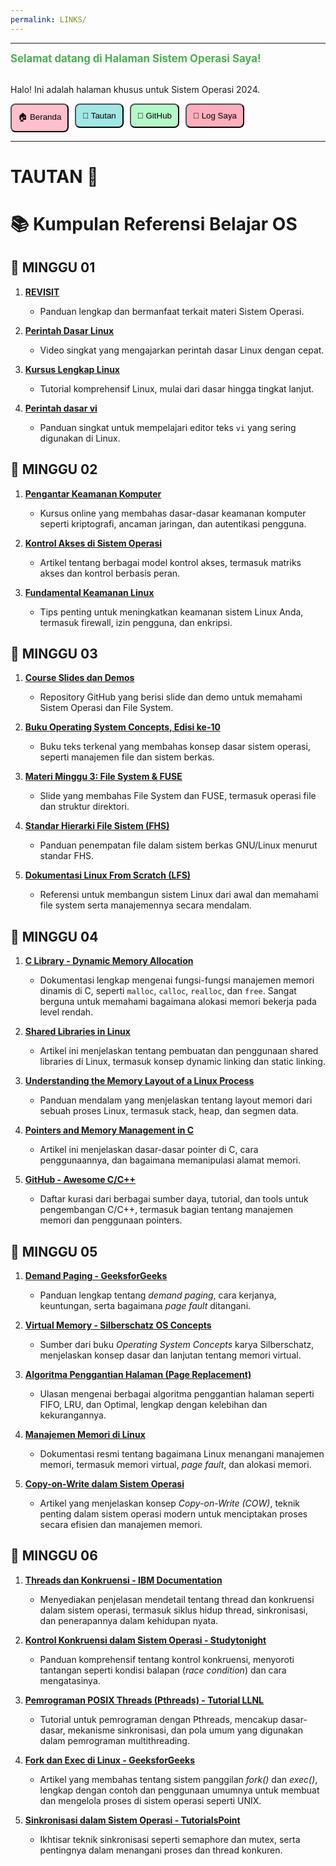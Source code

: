 ```yaml
---
permalink: LINKS/
---
```

---

<span style="color:#4CAF50; font-weight:bold; font-size:larger;">Selamat datang di Halaman Sistem Operasi Saya!</span>
<br><br>
<p>Halo! Ini adalah halaman khusus untuk Sistem Operasi 2024.</p>

<div style="display: flex; gap: 10px;">
  <a href="https://koecengdaun.github.io/os242/" style="text-decoration:none;">
    <button style="background-color: #FFC0CB; padding: 10px; border-radius: 8px;">🏠 Beranda</button>
  </a>

  <a href="https://koecengdaun.github.io/os242/LINKS/" style="text-decoration:none;">
    <button style="background-color: #A0E7E5; padding: 10px; border-radius: 8px;">🔗 Tautan</button>
  </a>

  <a href="https://github.com/KoecengDaun/os242" target="_blank" style="text-decoration:none;">
    <button style="background-color: #B4F8C8; padding: 10px; border-radius: 8px;">🔗 GitHub</button>
  </a>

  <a href="https://koecengdaun.github.io/os242/TXT/mylog.txt" target="_blank" style="text-decoration:none;">
    <button style="background-color: #FFAEBC; padding: 10px; border-radius: 8px;">📝 Log Saya</button>
  </a>
</div>

---

# TAUTAN 🔗
# 📚 Kumpulan Referensi Belajar OS

## 📌 **MINGGU 01**

1. **[REVISIT](https://doit.vlsm.org/038.html)**
   - Panduan lengkap dan bermanfaat terkait materi Sistem Operasi.

2. **[Perintah Dasar Linux](https://youtu.be/CpTfQ-q6MPU)**
   - Video singkat yang mengajarkan perintah dasar Linux dengan cepat.

3. **[Kursus Lengkap Linux](https://youtu.be/wBp0Rb-ZJak)**
   - Tutorial komprehensif Linux, mulai dari dasar hingga tingkat lanjut.

4. **[Perintah dasar vi](https://youtu.be/ggSyF1SVFr4)**
   - Panduan singkat untuk mempelajari editor teks `vi` yang sering digunakan di Linux.

## 📌 **MINGGU 02**

1. **[Pengantar Keamanan Komputer](https://www.coursera.org/learn/security-in-computing)**
   - Kursus online yang membahas dasar-dasar keamanan komputer seperti kriptografi, ancaman jaringan, dan autentikasi pengguna.

2. **[Kontrol Akses di Sistem Operasi](https://www.geeksforgeeks.org/access-control-in-operating-system/)**
   - Artikel tentang berbagai model kontrol akses, termasuk matriks akses dan kontrol berbasis peran.

3. **[Fundamental Keamanan Linux](https://linuxconfig.org/essential-linux-security-tips)**
   - Tips penting untuk meningkatkan keamanan sistem Linux Anda, termasuk firewall, izin pengguna, dan enkripsi.

## 📌 **MINGGU 03**

1. **[Course Slides dan Demos](https://github.com/os2xx/docos/)**
   - Repository GitHub yang berisi slide dan demo untuk memahami Sistem Operasi dan File System.

2. **[Buku Operating System Concepts, Edisi ke-10](https://codex.cs.yale.edu/avi/os-book/OS10/)**
   - Buku teks terkenal yang membahas konsep dasar sistem operasi, seperti manajemen file dan sistem berkas.

3. **[Materi Minggu 3: File System & FUSE](https://docos.vlsm.org/Slides/os03.pdf)**
   - Slide yang membahas File System dan FUSE, termasuk operasi file dan struktur direktori.

4. **[Standar Hierarki File Sistem (FHS)](http://refspecs.linuxfoundation.org/FHS_3.0/fhs-3.0.pdf)**
   - Panduan penempatan file dalam sistem berkas GNU/Linux menurut standar FHS.

5. **[Dokumentasi Linux From Scratch (LFS)](http://www.linuxfromscratch.org/lfs/view/stable/)**
   - Referensi untuk membangun sistem Linux dari awal dan memahami file system serta manajemennya secara mendalam.

## 📌 **MINGGU 04**

1. **[C Library - Dynamic Memory Allocation](https://www.cplusplus.com/reference/cstdlib/malloc/)**
   - Dokumentasi lengkap mengenai fungsi-fungsi manajemen memori dinamis di C, seperti `malloc`, `calloc`, `realloc`, dan `free`. Sangat berguna untuk memahami bagaimana alokasi memori bekerja pada level rendah.

2. **[Shared Libraries in Linux](https://tldp.org/HOWTO/Program-Library-HOWTO/shared-libraries.html)**
   - Artikel ini menjelaskan tentang pembuatan dan penggunaan shared libraries di Linux, termasuk konsep dynamic linking dan static linking.

3. **[Understanding the Memory Layout of a Linux Process](https://eli.thegreenplace.net/2011/02/04/where-the-top-of-the-stack-is-on-x86/)**
   - Panduan mendalam yang menjelaskan tentang layout memori dari sebuah proses Linux, termasuk stack, heap, dan segmen data.

4. **[Pointers and Memory Management in C](https://www.geeksforgeeks.org/pointers-in-c-and-c-set-1-introduction-arithmetic-and-array/)**
   - Artikel ini menjelaskan dasar-dasar pointer di C, cara penggunaannya, dan bagaimana memanipulasi alamat memori.

5. **[GitHub - Awesome C/C++](https://github.com/fffaraz/awesome-cpp#memory-management)**
   - Daftar kurasi dari berbagai sumber daya, tutorial, dan tools untuk pengembangan C/C++, termasuk bagian tentang manajemen memori dan penggunaan pointers.

## 📌 **MINGGU 05**

1. **[Demand Paging - GeeksforGeeks](https://www.geeksforgeeks.org/demand-paging-in-operating-system/)**  
   - Panduan lengkap tentang *demand paging*, cara kerjanya, keuntungan, serta bagaimana *page fault* ditangani.

2. **[Virtual Memory - Silberschatz OS Concepts](https://codex.cs.yale.edu/avi/os-book/OS10/)**  
   - Sumber dari buku *Operating System Concepts* karya Silberschatz, menjelaskan konsep dasar dan lanjutan tentang memori virtual.

3. **[Algoritma Penggantian Halaman (Page Replacement)](https://www.studytonight.com/operating-system/page-replacement-algorithms)**  
   - Ulasan mengenai berbagai algoritma penggantian halaman seperti FIFO, LRU, dan Optimal, lengkap dengan kelebihan dan kekurangannya.

4. **[Manajemen Memori di Linux](https://www.kernel.org/doc/html/latest/admin-guide/mm/index.html)**  
   - Dokumentasi resmi tentang bagaimana Linux menangani manajemen memori, termasuk memori virtual, *page fault*, dan alokasi memori.

5. **[Copy-on-Write dalam Sistem Operasi](https://www.digitalocean.com/community/tutorials/what-is-copy-on-write)**  
   - Artikel yang menjelaskan konsep *Copy-on-Write (COW)*, teknik penting dalam sistem operasi modern untuk menciptakan proses secara efisien dan manajemen memori.

## 📌 **MINGGU 06**

1. **[Threads dan Konkruensi - IBM Documentation](https://www.ibm.com/docs/en/aix/7.2?topic=programming-threads-concurrency)**
   - Menyediakan penjelasan mendetail tentang thread dan konkruensi dalam sistem operasi, termasuk siklus hidup thread, sinkronisasi, dan penerapannya dalam kehidupan nyata.

2. **[Kontrol Konkruensi dalam Sistem Operasi - Studytonight](https://www.studytonight.com/operating-system/concurrency-in-operating-system)**
   - Panduan komprehensif tentang kontrol konkruensi, menyoroti tantangan seperti kondisi balapan (*race condition*) dan cara mengatasinya.

3. **[Pemrograman POSIX Threads (Pthreads) - Tutorial LLNL](https://hpc-tutorials.llnl.gov/posix/)**
   - Tutorial untuk pemrograman dengan Pthreads, mencakup dasar-dasar, mekanisme sinkronisasi, dan pola umum yang digunakan dalam pemrograman multithreading.

4. **[Fork dan Exec di Linux - GeeksforGeeks](https://www.geeksforgeeks.org/fork-system-call/)**
   - Artikel yang membahas tentang sistem panggilan *fork()* dan *exec()*, lengkap dengan contoh dan penggunaan umumnya untuk membuat dan mengelola proses di sistem operasi seperti UNIX.

5. **[Sinkronisasi dalam Sistem Operasi - TutorialsPoint](https://www.tutorialspoint.com/operating_system/os_process_synchronization.htm)**
   - Ikhtisar teknik sinkronisasi seperti semaphore dan mutex, serta pentingnya dalam menangani proses dan thread konkuren.
